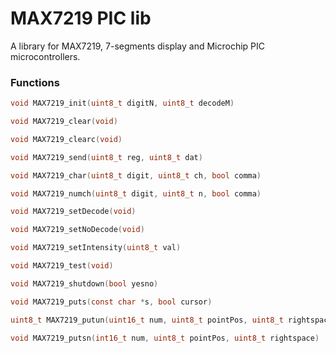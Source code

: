 # MAX7219 PIC lib
A library for MAX7219, 7-segments display and Microchip PIC microcontrollers.  

### Functions

```c
void MAX7219_init(uint8_t digitN, uint8_t decodeM)
```

```c
void MAX7219_clear(void)
```

```c
void MAX7219_clearc(void)
```

```c
void MAX7219_send(uint8_t reg, uint8_t dat)
```

```c
void MAX7219_char(uint8_t digit, uint8_t ch, bool comma)
```

```c
void MAX7219_numch(uint8_t digit, uint8_t n, bool comma)
```

```c
void MAX7219_setDecode(void)
```

```c
void MAX7219_setNoDecode(void)
```

```c
void MAX7219_setIntensity(uint8_t val)
```

```c
void MAX7219_test(void)
```

```c
void MAX7219_shutdown(bool yesno)
```

```c
void MAX7219_puts(const char *s, bool cursor)
```

```c
uint8_t MAX7219_putun(uint16_t num, uint8_t pointPos, uint8_t rightspace)
```

```c
void MAX7219_putsn(int16_t num, uint8_t pointPos, uint8_t rightspace)
```
